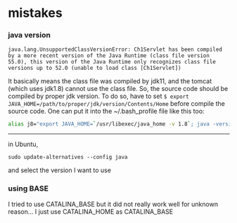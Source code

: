 # mistakes

### java version
```
java.lang.UnsupportedClassVersionError: Ch1Servlet has been compiled by a more recent version of the Java Runtime (class file version 55.0), this version of the Java Runtime only recognizes class file versions up to 52.0 (unable to load class [Ch1Servlet])
```
It basically means the class file was compiled by jdk11, and the tomcat (which uses jdk1.8) cannot use the class file.
So, the source code should be compiled by proper jdk version.
To do so, have to set 
`$ export JAVA_HOME=/path/to/proper/jdk/version/Contents/Home`
before compile the source code.
One can put it into the ~/.bash_profile file like this too:
```bash
alias j8="export JAVA_HOME=`/usr/libexec/java_home -v 1.8`; java -version"
```
---
in Ubuntu,
```shell
sudo update-alternatives --config java
```
and select the version I want to use

### using BASE
I tried to use CATALINA_BASE but it did not really work well for unknown reason...
I just use CATALINA_HOME as CATALINA_BASE

